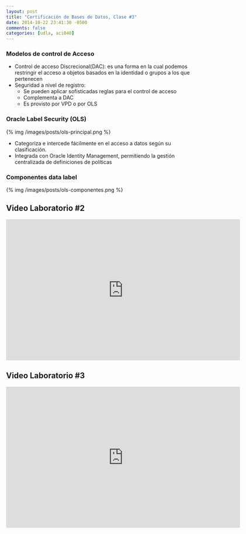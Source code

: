 ```yaml
---
layout: post
title: "Certificación de Bases de Datos, Clase #3"
date: 2014-10-22 23:41:30 -0500
comments: false
categories: [udla, aci040]
---
```


### Modelos de control de Acceso
- Control de acceso Discrecional(DAC): es una forma en la cual
  podemos restringir el acceso a objetos basados en la identidad o
grupos a los que pertenecen
- Seguridad a nivel de registro:
  * Se pueden aplicar sofisticadas reglas para el control de acceso
  * Complementa a DAC
  * Es provisto por VPD o por OLS

### Oracle Label Security (OLS)

  {% img /images/posts/ols-principal.png %}

<!--more-->

  - Categoriza e intercede fácilmente en el acceso a datos según su
    clasificación.
  - Integrada con Oracle Identity Management, permitiendo la gestión
    centralizada de definiciones de políticas

### Componentes data label

  {% img /images/posts/ols-componentes.png %}

## Video Laboratorio #2

<iframe class="youtube-player" type="text/html" width="640" height="385"
src="https://www.youtube.com/embed/mmws2ZdHkuA" allowfullscreen
frameborder="0">
</iframe>

## Video Laboratorio #3

<iframe class="youtube-player" type="text/html" width="640" height="385"
src="https://www.youtube.com/embed/bTAn45ejjL0" allowfullscreen
frameborder="0">
